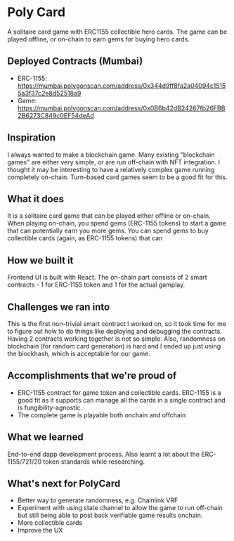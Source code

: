 # Poly Card

A solitaire card game with ERC1155 collectible hero cards. The game can be played offline, or on-chain to earn gems for buying hero cards.

## Deployed Contracts (Mumbai)
- ERC-1155: https://mumbai.polygonscan.com/address/0x344d9ff8fa2a04094c15155a3f37c2e8d52518a9
- Game: https://mumbai.polygonscan.com/address/0x0B6b42dB24267fb26FBB2B6273C849c0EF54deAd

## Inspiration
I always wanted to make a blockchain game. Many existing "blockchain games" are either very simple, or are run off-chain with NFT integration. I thought it may be interesting to have a relatively complex game running completely on-chain. Turn-based card games seem to be a good fit for this.

## What it does
It is a solitaire card game that can be played either offline or on-chain.
When playing on-chain, you spend gems (ERC-1155 tokens) to start a game that can potentially earn you more gems. You can spend gems to buy collectible cards (again, as ERC-1155 tokens) that can 

## How we built it
Frontend UI is built with React. The on-chain part consists of 2 smart contracts - 1 for ERC-1155 token and 1 for the actual gamplay.

## Challenges we ran into
This is the first non-trivial smart contract I worked on, so it took time for me to figure out how to do things like deploying and debugging the contracts. Having 2 contracts working together is not so simple. Also, randomness on blockchain (for random card generation) is hard and I ended up just using the blockhash, which is acceptable for our game. 

## Accomplishments that we're proud of
- ERC-1155 contract for game token and collectible cards. ERC-1155 is a good fit as it supports can manage all the cards in a single contract and is fungibility-agnostic.
- The complete game is playable both onchain and offchain

## What we learned
End-to-end dapp development process. Also learnt a lot about the ERC-1155/721/20 token standards while researching.

## What's next for PolyCard
- Better way to generate randomness, e.g. Chainlink VRF
- Experiment with using state channel to allow the game to run off-chain but still being able to post back verifiable game results onchain.
- More collectible cards
- Improve the UX
